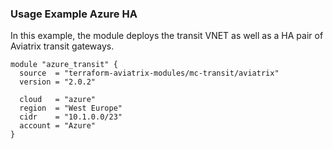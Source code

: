 ### Usage Example Azure HA

In this example, the module deploys the transit VNET as well as a HA pair of Aviatrix transit gateways.

```
module "azure_transit" {
  source  = "terraform-aviatrix-modules/mc-transit/aviatrix"
  version = "2.0.2"

  cloud   = "azure"
  region  = "West Europe"
  cidr    = "10.1.0.0/23"
  account = "Azure"
}
```